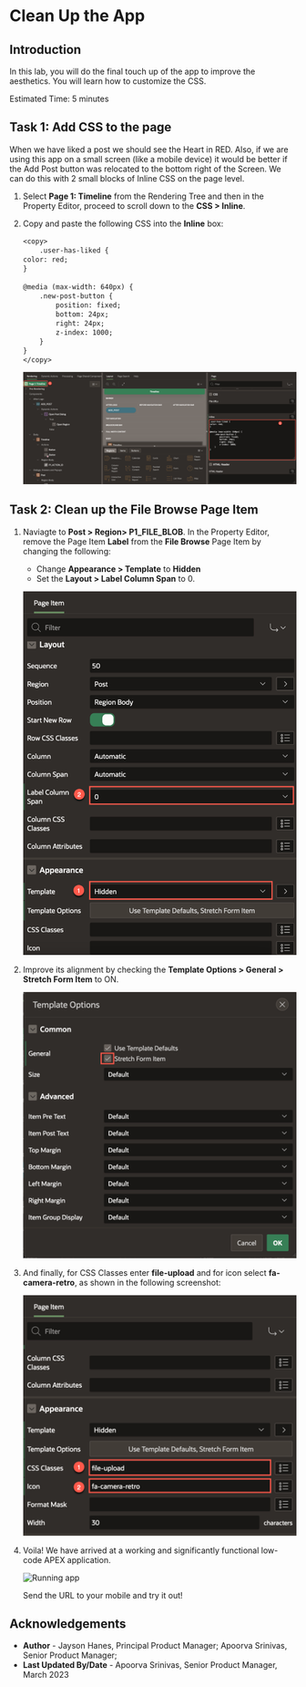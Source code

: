 # Clean Up the App

## Introduction

In this lab, you will do the final touch up of the app to improve the aesthetics. You will learn how to customize the CSS.

Estimated Time: 5 minutes

## **Task 1**: Add CSS to the page

When we have liked a post we should see the Heart in RED. Also, if we
are using this app on a small screen (like a mobile device) it would be
better if the Add Post button was relocated to the bottom right of the
Screen. We can do this with 2 small blocks of Inline CSS on the page
level.

1.  Select **Page 1: Timeline** from the Rendering Tree and then in the Property Editor, proceed
    to scroll down to the **CSS > Inline**. 

2.  Copy and paste the following CSS into the **Inline** box:

    ```
    <copy>
        .user-has-liked {
    color: red;
    }

    @media (max-width: 640px) {
        .new-post-button {
            position: fixed;
            bottom: 24px;
            right: 24px;
            z-index: 1000;
        }
    }
    </copy>
    ```
    ![Property Editor](images/css.png)

## **Task 2**: Clean up the File Browse Page Item

1.  Naviagte to **Post > Region> P1\_FILE\_BLOB**. In the Property Editor, remove the Page Item **Label** from the **File Browse** Page Item by changing the following:
    - Change **Appearance > Template** to **Hidden**
    - Set the **Layout > Label Column Span** to 0.

    ![Property Editor](images/hidden-col-span.png)

2.  Improve its alignment by checking the **Template Options > General > Stretch Form Item** to ON.

    ![Template Options Dialog](images/stretch-form.png)

3.  And finally, for CSS Classes enter **file-upload** and for icon select **fa-camera-retro**, as shown in the following screenshot:

    ![Property Editor](images/appearance.png)

4. Voila! We have arrived at a working and significantly functional low-code APEX
application.

    ![Running app](images/run-app.png)


    Send the URL to your mobile and try it out!

## **Acknowledgements**

 - **Author** - Jayson Hanes, Principal Product Manager; Apoorva Srinivas, Senior Product Manager; 
 - **Last Updated By/Date** - Apoorva Srinivas, Senior Product Manager, March 2023
